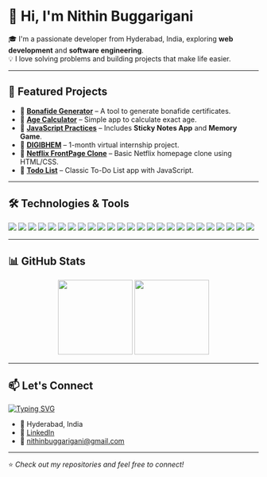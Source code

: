 # 👋 Hi, I'm Nithin Buggarigani

🎓 I'm a passionate developer from Hyderabad, India, exploring **web development** and **software engineering**.  
💡 I love solving problems and building projects that make life easier.  

---

## 🚀 Featured Projects

- 🔹 **[Bonafide Generator](https://github.com/bnithin215/Bonafide-Generator)** – A tool to generate bonafide certificates.  
- 🔹 **[Age Calculator](https://github.com/bnithin215/Age-calculator-)** – Simple app to calculate exact age.  
- 🔹 **[JavaScript Practices](https://github.com/bnithin215/JavaScript-Practices)** – Includes **Sticky Notes App** and **Memory Game**.  
- 🔹 **[DIGIBHEM](https://github.com/bnithin215/DIGIBHEM)** – 1-month virtual internship project.  
- 🔹 **[Netflix FrontPage Clone](https://github.com/bnithin215/Netflix-FrontPage)** – Basic Netflix homepage clone using HTML/CSS.  
- 🔹 **[Todo List](https://github.com/bnithin215/Todo-list-)** – Classic To-Do List app with JavaScript.  

---


## 🛠️ Technologies & Tools

<p>
  <!-- Programming Languages -->
  <img src="https://img.shields.io/badge/JavaScript-ES6+-F7DF1E?style=for-the-badge&logo=javascript&logoColor=black"/>
  <img src="https://img.shields.io/badge/Python-3776AB?style=for-the-badge&logo=python&logoColor=white"/>

  <!-- Core Concepts -->
  
  <img src="https://img.shields.io/badge/OOP-000000?style=for-the-badge&logo=java&logoColor=white"/>
  <img src="https://img.shields.io/badge/SDLC-4CAF50?style=for-the-badge&logo=azuredevops&logoColor=white"/>
  <img src="https://img.shields.io/badge/Problem%20Solving-FF5722?style=for-the-badge&logo=codeforces&logoColor=white"/>

  <!-- Frontend -->
  <img src="https://img.shields.io/badge/HTML5-E34F26?style=for-the-badge&logo=html5&logoColor=white"/>
  <img src="https://img.shields.io/badge/CSS3-1572B6?style=for-the-badge&logo=css3&logoColor=white"/>
  <img src="https://img.shields.io/badge/JavaScript-F7DF1E?style=for-the-badge&logo=javascript&logoColor=black"/>
  <img src="https://img.shields.io/badge/React-61DAFB?style=for-the-badge&logo=react&logoColor=black"/>
  <img src="https://img.shields.io/badge/TailwindCSS-38B2AC?style=for-the-badge&logo=tailwind-css&logoColor=white"/>

  <!-- Backend -->
  <img src="https://img.shields.io/badge/Node.js-339933?style=for-the-badge&logo=node.js&logoColor=white"/>
  <img src="https://img.shields.io/badge/Express.js-000000?style=for-the-badge&logo=express&logoColor=white"/>
  <img src="https://img.shields.io/badge/REST%20APIs-02569B?style=for-the-badge&logo=swagger&logoColor=white"/>
  <img src="https://img.shields.io/badge/JWT-000000?style=for-the-badge&logo=jsonwebtokens&logoColor=white"/>

  <!-- Databases -->
  <img src="https://img.shields.io/badge/MySQL-4479A1?style=for-the-badge&logo=mysql&logoColor=white"/>
  <img src="https://img.shields.io/badge/MongoDB-4EA94B?style=for-the-badge&logo=mongodb&logoColor=white"/>

  <!-- Tools -->
  <img src="https://img.shields.io/badge/Git-F05032?style=for-the-badge&logo=git&logoColor=white"/>
  <img src="https://img.shields.io/badge/GitHub-181717?style=for-the-badge&logo=github&logoColor=white"/>
  <img src="https://img.shields.io/badge/Postman-FF6C37?style=for-the-badge&logo=postman&logoColor=white"/>
  <img src="https://img.shields.io/badge/VS%20Code-007ACC?style=for-the-badge&logo=visual-studio-code&logoColor=white"/>
  <img src="https://img.shields.io/badge/NPM-CB3837?style=for-the-badge&logo=npm&logoColor=white"/>
  

  <!-- Deployment -->
  <img src="https://img.shields.io/badge/Vercel-000000?style=for-the-badge&logo=vercel&logoColor=white"/>
  <img src="https://img.shields.io/badge/Netlify-00C7B7?style=for-the-badge&logo=netlify&logoColor=white"/>
  <img src="https://img.shields.io/badge/Render-46E3B7?style=for-the-badge&logo=render&logoColor=black"/>
  <img src="https://img.shields.io/badge/Firebase-FFCA28?style=for-the-badge&logo=firebase&logoColor=black"/>
</p>


---

## 📊 GitHub Stats

<p align="center">
  <img src="https://github-readme-stats.vercel.app/api?username=bnithin215&show_icons=true&theme=radical" height="150"/>
  <img src="https://github-readme-stats.vercel.app/api/top-langs/?username=bnithin215&layout=compact&theme=radical&langs_count=5" height="150"/>
</p>


---

## 📫 Let's Connect

[![Typing SVG](https://readme-typing-svg.demolab.com?font=Fira+Code&size=24&pause=1000&color=F75C7E&width=600&lines=Full+Stack+Developer;Frontend+Developer;Backend+Developer;MERN+Stack+Developer;Node.js+Developer)](https://git.io/typing-svg)

- 📍 Hyderabad, India  
- 💼 [LinkedIn](https://www.linkedin.com/in/nithin-buggarigani-a4625524b/)  
- 📧 nithinbuggarigani@gmail.com  

---

⭐️ _Check out my repositories and feel free to connect!_
